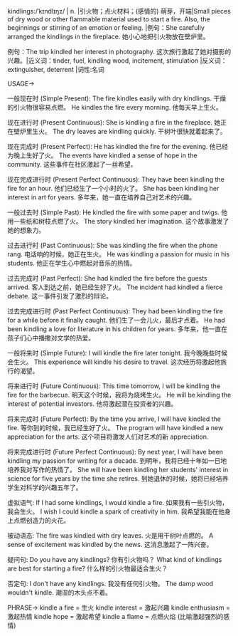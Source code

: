 kindlings:/ˈkɪndlɪŋz/ | n. |引火物；点火材料；(感情的) 萌芽，开端|Small pieces of dry wood or other flammable material used to start a fire. Also, the beginnings or stirring of an emotion or feeling. |例句：She carefully arranged the kindlings in the fireplace. 她小心地把引火物放在壁炉里。

例句：The trip kindled her interest in photography.  这次旅行激起了她对摄影的兴趣。|近义词：tinder, fuel, kindling wood, incitement, stimulation |反义词：extinguisher, deterrent |词性:名词


USAGE->

一般现在时 (Simple Present):
The fire kindles easily with dry kindlings.  干燥的引火物很容易点燃。
He kindles the fire every morning. 他每天早上生火。

现在进行时 (Present Continuous):
She is kindling a fire in the fireplace.  她正在壁炉里生火。
The dry leaves are kindling quickly. 干树叶很快就着起来了。

现在完成时 (Present Perfect):
He has kindled the fire for the evening. 他已经为晚上生好了火。
The events have kindled a sense of hope in the community. 这些事件在社区激起了一丝希望。

现在完成进行时 (Present Perfect Continuous):
They have been kindling the fire for an hour. 他们已经生了一个小时的火了。
She has been kindling her interest in art for years. 多年来，她一直在培养自己对艺术的兴趣。

一般过去时 (Simple Past):
He kindled the fire with some paper and twigs. 他用一些纸和树枝点燃了火。
The story kindled her imagination.  这个故事激发了她的想象力。

过去进行时 (Past Continuous):
She was kindling the fire when the phone rang.  电话响的时候，她正在生火。
He was kindling a passion for music in his students. 他正在学生心中燃起对音乐的热情。

过去完成时 (Past Perfect):
She had kindled the fire before the guests arrived. 客人到达之前，她已经生好了火。
The incident had kindled a fierce debate.  这一事件引发了激烈的辩论。

过去完成进行时 (Past Perfect Continuous):
They had been kindling the fire for a while before it finally caught.  他们生了一会儿火，最后才点着。
He had been kindling a love for literature in his children for years. 多年来，他一直在孩子们心中播撒对文学的热爱。

一般将来时 (Simple Future):
I will kindle the fire later tonight. 我今晚晚些时候会生火。
This experience will kindle his desire to travel. 这次经历将激起他旅行的渴望。

将来进行时 (Future Continuous):
This time tomorrow, I will be kindling the fire for the barbecue. 明天这个时候，我将为烧烤生火。
He will be kindling the interest of potential investors. 他将激起潜在投资者的兴趣。

将来完成时 (Future Perfect):
By the time you arrive, I will have kindled the fire. 等你到的时候，我已经生好了火。
The program will have kindled a new appreciation for the arts.  这个项目将激发人们对艺术的新 appreciation.

将来完成进行时 (Future Perfect Continuous):
By next year, I will have been kindling my passion for writing for a decade. 到明年，我将已经十年如一日地培养我对写作的热情了。
She will have been kindling her students' interest in science for five years by the time she retires. 到她退休的时候，她将已经培养学生对科学的兴趣五年了。

虚拟语气:
If I had some kindlings, I would kindle a fire.  如果我有一些引火物，我会生火。
I wish I could kindle a spark of creativity in him. 我希望我能在他身上点燃创造力的火花。

被动语态:
The fire was kindled with dry leaves. 火是用干树叶点燃的。
A sense of excitement was kindled by the news. 这消息激起了一阵兴奋。


疑问句:
Do you have any kindlings? 你有引火物吗？
What kind of kindlings are best for starting a fire? 什么样的引火物最适合生火？


否定句:
I don't have any kindlings. 我没有任何引火物。
The damp wood wouldn't kindle. 潮湿的木头点不着。


PHRASE->
kindle a fire = 生火
kindle interest = 激起兴趣
kindle enthusiasm = 激起热情
kindle hope = 激起希望
kindle a flame = 点燃火焰 (比喻激起强烈的感情)
